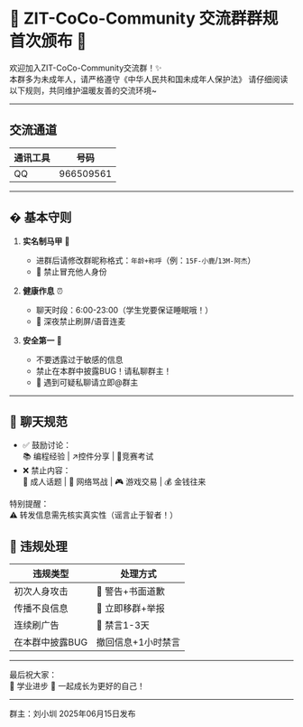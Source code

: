 # 🌈 ZIT-CoCo-Community 交流群群规 首次颁布 🌈

欢迎加入ZIT-CoCo-Community交流群！✨  
本群多为未成年人，请严格遵守《中华人民共和国未成年人保护法》
请仔细阅读以下规则，共同维护温暖友善的交流环境~  

---
## 交流通道

|通讯工具|号码|
|---|---|
|QQ|966509561|

---
## � 基本守则
1. **实名制马甲** 👤  
   - 进群后请修改群昵称格式：`年龄+称呼`（例：`15F-小鹿`/`13M-阿杰`）
   - 🚫 禁止冒充他人身份

2. **健康作息** ⏰  
   - 聊天时段：6:00-23:00（学生党要保证睡眠哦！）  
   - 📵 深夜禁止刷屏/语音连麦  

3. **安全第一** 🔐  
   - 不要透露过于敏感的信息  
   - 禁止在本群中披露BUG！请私聊群主！
   - 🚨 遇到可疑私聊请立即@群主  

---

## 💬 聊天规范
- ✅ 鼓励讨论：  
  📚 编程经验 | ↗️控件分享 | 📝竞赛考试
- ❌ 禁止内容：  
  🔞 成人话题 | 💢 网络骂战 | 🎮 游戏交易 | 💰 金钱往来  

特别提醒：  
⚠️ 转发信息需先核实真实性（谣言止于智者！）  



## 🚦 违规处理
| 违规类型         | 处理方式                 |
|------------------|--------------------------|
| 初次人身攻击     | 🤝 警告+书面道歉         |
| 传播不良信息     | 🚪 立即移群+举报         |
| 连续刷广告       | 💬 禁言1-3天             |
| 在本群中披露BUG | 撤回信息+1小时禁言|

---


最后祝大家：  
📖 学业进步 🌟 一起成长为更好的自己！  


---
群主：刘小圳
2025年06月15日发布